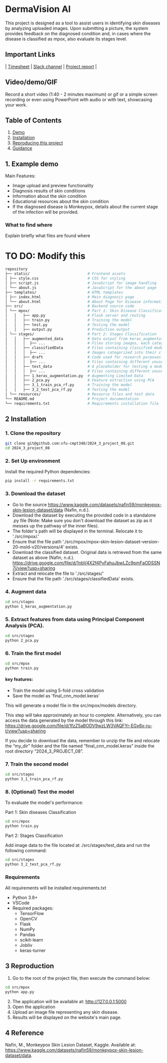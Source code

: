 # DermaVision AI
This project is designed as a tool to assist users in identifying skin diseases by analyzing uploaded images. Upon submitting a picture, the system provides feedback on the diagnosed condition and, in cases where the disease is classified as mpox, also evaluate its stages level. 


## Important Links

| [Timesheet](https://1sfu-my.sharepoint.com/:x:/g/personal/hamarneh_sfu_ca/Ea_oAN9CB_hBi3OZi4DQiaIBHtT-s4eWAng1HMl6Hh85kA?e=C4xfla) | [Slack channel](https://app.slack.com/client/T07K7SWL5A4/C07JS14AD43) | [Project report](https://www.overleaf.com/project/66d0b0532317a8cadc2e64f1) |

## Video/demo/GIF

Record a short video (1:40 - 2 minutes maximum) or gif or a simple screen recording or even using PowerPoint with audio or with text, showcasing your work.

## Table of Contents

1. [Demo](#demo)
2. [Installation](#installation)
3. [Reproducing this project](#repro)
4. [Guidance](#guide)

<a name="demo"></a>

## 1. Example demo

Main Features:

- Image upload and preview functionality
- Diagnosis results of skin conditions
- Information about the skin condition
- Educational resources about the skin condition
- If the diagnosed disease is Monkeypox, details about the current stage of the infection will be provided.

  
### What to find where

Explain briefly what files are found where

# TO DO: Modify this 
```bash
repository
├── static/                          # Frontend assets
│ ├── style.css                      # CSS for styling
│ ├── script.js                      # JavaScript for image handling
│ └── about.js                       # JavaScript for the about page
├── templates/                       # HTML templates
│ ├── index.html                     # Main diagnosis page
│ └── about.html                     # About Page for Disease information and team details
├── src/                             # Backend source code
│ └── mpox/                          # Part 1: Skin Disease Classification
│   │   ├── app.py                   # Flask server and routing
│   │   ├── train.py                 # Training the model
│   │   ├── test.py                  # Testing the model
│   │   ├── output.py                # Prediction output
│ └── stages/                        # Part 2: Stages Classification
│   │   ├── augmented_data           # Data output from keras_augmentation.py 
│   │   │  ├── ...                   # Files storing images, each categorized into their class
│   │   ├── classifiedData           # Files containing classified model data
│   │   │  ├── ...                   # Images categorized into their class
│   │   ├── draft                    # Code used for research purposes in the past but is currently not in use
│   │   │  ├── ...                   # Files containing different unused algorithms
│   │   ├── test_data                # A placeholder for testing a model with input images.
│   │   │  ├── ...                   # Files containing different unused algorithms 
│   │   ├── 1_keras_augmentation.py  # Augmenting Limited Data
│   │   ├── 2_pca.py                 # Feature extraction using PCA
│   │   ├── 3_1_train_pca_rf.py      # Training the model
│   │   ├── 3_2_test_pca_rf.py       # Testing the model
│ └── resources/                     # Resource files and test data
└── README.md                        # Project documentation
└── requirements.txt                 # Requirements installation file 
```

<a name="installation"></a>

## 2 Installation
### 1. Clone the repository

```bash
git clone git@github.com:sfu-cmpt340/2024_3_project_08.git
cd 2024_3_project_08
```

### 2. Set Up environment

Install the required Python dependencies: 
```bash
pip install -r requirements.txt
```

### 3. Download the dataset

- Go to the source  https://www.kaggle.com/datasets/nafin59/monkeypox-skin-lesion-dataset/data (Nafin, n.d.).
- Download the dataset by executing the provided code in a standalone .py file (Note: Make sure you don't download the dataset as zip as it messes up the pathway of the inner files).
- The folder's path will be displayed in the terminal. Relocate it to './src/mpox/.'
- Ensure that the file path './src/mpox/mpox-skin-lesion-dataset-version-20-msld-v20/versions/4' exists.
- Download the classified dataset. Original data is retrieved from the same dataset as above (Nafin, n.d.). https://drive.google.com/file/d/1nbV4X2f4PvFahuJbwLZc9pmFaODSSN7j/view?usp=sharing 
- Extract and relocate the file to './src/stages/'
- Ensure that the file path './src/stages/classifiedData' exists.

### 4. Augment data
```bash
cd src/stages
python 1_keras_augmentation.py
```
### 5. Extract features from data using Principal Component Analysis (PCA).
```bash
cd src/stages
python 2_pca.py
```
### 6. Train the first model
```bash
cd src/mpox
python train.py
```

#### key features:
- Train the model using 5-fold cross validation
- Save the model as 'final_cnn_model.keras'

This will generate a model file in the src/mpox/models directory.


This step will take approximately an hour to complete. Alternatively, you can access the data generated by the model through this link: https://drive.google.com/file/d/1fzZ5aBODV9wzLW3VAQFYr-EGx6x-ru-t/view?usp=sharing  


If you decide to download the data, remember to unzip the file and relocate the “my_dir” folder and the file named “final_cnn_model.keras” inside the root directory “2024_3_PROJECT_08”. 

### 7. Train the second model
```bash
cd src/stages
python 3_1_train_pca_rf.py
```

### 8. (Optional) Test the model
To evaluate the model's performance:


Part 1: Skin diseases Classification
```bash
cd src/mpox
python train.py
``` 

Part 2: Stages Classification

Add image data to the file located at ./src/stages/test_data and run the following command:
```bash
cd src/stages
python 3_2_test_pca_rf.py
```

### Requirements
All requirements will be installed requirements.txt
- Python 3.8+
- VSCode 
- Required packages:
  - TensorFlow
  - OpenCV
  - Flask
  - NumPy
  - Pandas
  - scikit-learn
  - Jobliv
  - keras-turner

<a name="repro"></a>

## 3 Reproduction

1. Go to the root of the project file, then execute the command below: 

```bash
cd src/mpox
python app.py

```
2. The application will be available at: http://127.0.0.1:5000
3. Open the application 
4. Upload an image file representing any skin disease.
5. Results will be displayed on the website's main page.

<a name="guide"></a>

## 4 Reference

Nafin, M., Monkeypox Skin Lesion Dataset, Kaggle. Available at:
https://www.kaggle.com/datasets/nafin59/monkeypox-skin-lesion-dataset/data.

